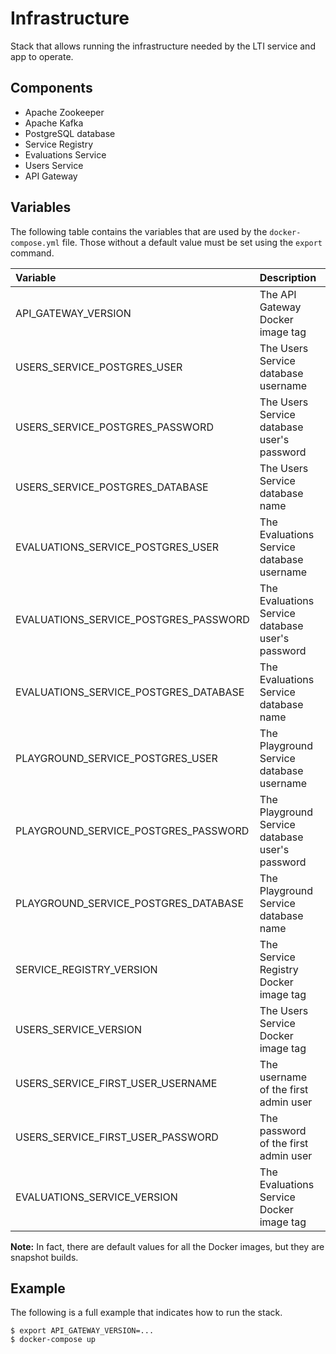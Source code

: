 # Infrastructure

Stack that allows running the infrastructure needed by the LTI service and app to operate.

## Components

- Apache Zookeeper
- Apache Kafka
- PostgreSQL database
- Service Registry
- Evaluations Service
- Users Service
- API Gateway

## Variables

The following table contains the variables that are used by the ```docker-compose.yml``` file.
Those without a default value must be set using the ```export``` command.


| Variable                              | Description                                       | Default value                             |
|:--------------------------------------|:--------------------------------------------------|:-----------------------------------------:|
| API_GATEWAY_VERSION                   | The API Gateway Docker image tag                  | -                                         |
| USERS_SERVICE_POSTGRES_USER           | The Users Service database username               | coding-eval-platform__users-service       |
| USERS_SERVICE_POSTGRES_PASSWORD       | The Users Service database user's password        | coding-eval-platform__users-service       |
| USERS_SERVICE_POSTGRES_DATABASE       | The Users Service database name                   | coding-eval-platform__users-service       |
| EVALUATIONS_SERVICE_POSTGRES_USER     | The Evaluations Service database username         | coding-eval-platform__evaluations-service |
| EVALUATIONS_SERVICE_POSTGRES_PASSWORD | The Evaluations Service database user's password  | coding-eval-platform__evaluations-service |
| EVALUATIONS_SERVICE_POSTGRES_DATABASE | The Evaluations Service database name             | coding-eval-platform__evaluations-service |
| PLAYGROUND_SERVICE_POSTGRES_USER      | The Playground Service database username          | coding-eval-platform__playground-service  |
| PLAYGROUND_SERVICE_POSTGRES_PASSWORD  | The Playground Service database user's password   | coding-eval-platform__playground-service  |
| PLAYGROUND_SERVICE_POSTGRES_DATABASE  | The Playground Service database name              | coding-eval-platform__playground-service  |
| SERVICE_REGISTRY_VERSION              | The Service Registry Docker image tag             | -                                         |
| USERS_SERVICE_VERSION                 | The Users Service Docker image tag                | -                                         |
| USERS_SERVICE_FIRST_USER_USERNAME     | The username of the first admin user              | administrator                             |
| USERS_SERVICE_FIRST_USER_PASSWORD     | The password of the first admin user              | Cep1234!                                  |
| EVALUATIONS_SERVICE_VERSION           | The Evaluations Service Docker image tag          | -                                         |


**Note:** In fact, there are default values for all the Docker images, but they are snapshot builds.


## Example

The following is a full example that indicates how to run the stack.

```
$ export API_GATEWAY_VERSION=...
$ docker-compose up
```
